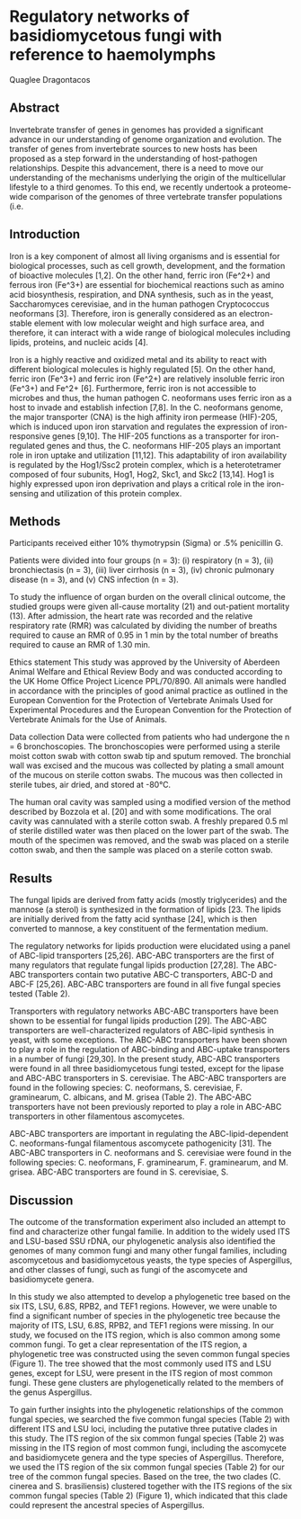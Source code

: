 #  Regulatory networks of basidiomycetous fungi with reference to haemolymphs
Quaglee Dragontacos


## Abstract
Invertebrate transfer of genes in genomes has provided a significant advance in our understanding of genome organization and evolution. The transfer of genes from invertebrate sources to new hosts has been proposed as a step forward in the understanding of host-pathogen relationships. Despite this advancement, there is a need to move our understanding of the mechanisms underlying the origin of the multicellular lifestyle to a third genomes. To this end, we recently undertook a proteome-wide comparison of the genomes of three vertebrate transfer populations (i.e.


## Introduction
Iron is a key component of almost all living organisms and is essential for biological processes, such as cell growth, development, and the formation of bioactive molecules [1,2]. On the other hand, ferric iron (Fe^2+) and ferrous iron (Fe^3+) are essential for biochemical reactions such as amino acid biosynthesis, respiration, and DNA synthesis, such as in the yeast, Saccharomyces cerevisiae, and in the human pathogen Cryptococcus neoformans [3]. Therefore, iron is generally considered as an electron-stable element with low molecular weight and high surface area, and therefore, it can interact with a wide range of biological molecules including lipids, proteins, and nucleic acids [4].

Iron is a highly reactive and oxidized metal and its ability to react with different biological molecules is highly regulated [5]. On the other hand, ferric iron (Fe^3+) and ferric iron (Fe^2+) are relatively insoluble ferric iron (Fe^3+) and Fe^2+ [6]. Furthermore, ferric iron is not accessible to microbes and thus, the human pathogen C. neoformans uses ferric iron as a host to invade and establish infection [7,8]. In the C. neoformans genome, the major transporter (CNA) is the high affinity iron permease (HIF)-205, which is induced upon iron starvation and regulates the expression of iron-responsive genes [9,10]. The HIF-205 functions as a transporter for iron-regulated genes and thus, the C. neoformans HIF-205 plays an important role in iron uptake and utilization [11,12]. This adaptability of iron availability is regulated by the Hog1/Ssc2 protein complex, which is a heterotetramer composed of four subunits, Hog1, Hog2, Skc1, and Skc2 [13,14]. Hog1 is highly expressed upon iron deprivation and plays a critical role in the iron-sensing and utilization of this protein complex.


## Methods

Participants received either 10% thymotrypsin (Sigma) or .5% penicillin G.

Patients were divided into four groups (n = 3): (i) respiratory (n = 3), (ii) bronchiectasis (n = 3), (iii) liver cirrhosis (n = 3), (iv) chronic pulmonary disease (n = 3), and (v) CNS infection (n = 3).

To study the influence of organ burden on the overall clinical outcome, the studied groups were given all-cause mortality (21) and out-patient mortality (13). After admission, the heart rate was recorded and the relative respiratory rate (RMR) was calculated by dividing the number of breaths required to cause an RMR of 0.95 in 1 min by the total number of breaths required to cause an RMR of 1.30 min.

Ethics statement
This study was approved by the University of Aberdeen Animal Welfare and Ethical Review Body and was conducted according to the UK Home Office Project Licence PPL/70/890. All animals were handled in accordance with the principles of good animal practice as outlined in the European Convention for the Protection of Vertebrate Animals Used for Experimental Procedures and the European Convention for the Protection of Vertebrate Animals for the Use of Animals.

Data collection
Data were collected from patients who had undergone the n = 6 bronchoscopies. The bronchoscopies were performed using a sterile moist cotton swab with cotton swab tip and sputum removed. The bronchial wall was excised and the mucous was collected by plating a small amount of the mucous on sterile cotton swabs. The mucous was then collected in sterile tubes, air dried, and stored at -80°C.

The human oral cavity was sampled using a modified version of the method described by Bozzola et al. [20] and with some modifications. The oral cavity was cannulated with a sterile cotton swab. A freshly prepared 0.5 ml of sterile distilled water was then placed on the lower part of the swab. The mouth of the specimen was removed, and the swab was placed on a sterile cotton swab, and then the sample was placed on a sterile cotton swab.


## Results
The fungal lipids are derived from fatty acids (mostly triglycerides) and the mannose (a sterol) is synthesized in the formation of lipids [23. The lipids are initially derived from the fatty acid synthase [24], which is then converted to mannose, a key constituent of the fermentation medium.

The regulatory networks for lipids production were elucidated using a panel of ABC-lipid transporters [25,26]. ABC-ABC transporters are the first of many regulators that regulate fungal lipids production [27,28]. The ABC-ABC transporters contain two putative ABC-C transporters, ABC-D and ABC-F [25,26]. ABC-ABC transporters are found in all five fungal species tested (Table 2).

Transporters with regulatory networks
ABC-ABC transporters have been shown to be essential for fungal lipids production [29]. The ABC-ABC transporters are well-characterized regulators of ABC-lipid synthesis in yeast, with some exceptions. The ABC-ABC transporters have been shown to play a role in the regulation of ABC-binding and ABC-uptake transporters in a number of fungi [29,30]. In the present study, ABC-ABC transporters were found in all three basidiomycetous fungi tested, except for the lipase and ABC-ABC transporters in S. cerevisiae. The ABC-ABC transporters are found in the following species: C. neoformans, S. cerevisiae, F. graminearum, C. albicans, and M. grisea (Table 2). The ABC-ABC transporters have not been previously reported to play a role in ABC-ABC transporters in other filamentous ascomycetes.

ABC-ABC transporters are important in regulating the ABC-lipid-dependent C. neoformans-fungal filamentous ascomycete pathogenicity [31]. The ABC-ABC transporters in C. neoformans and S. cerevisiae were found in the following species: C. neoformans, F. graminearum, F. graminearum, and M. grisea. ABC-ABC transporters are found in S. cerevisiae, S.


## Discussion
The outcome of the transformation experiment also included an attempt to find and characterize other fungal familie. In addition to the widely used ITS and LSU-based SSU rDNA, our phylogenetic analysis also identified the genomes of many common fungi and many other fungal families, including ascomycetous and basidiomycetous yeasts, the type species of Aspergillus, and other classes of fungi, such as fungi of the ascomycete and basidiomycete genera.

In this study we also attempted to develop a phylogenetic tree based on the six ITS, LSU, 6.8S, RPB2, and TEF1 regions. However, we were unable to find a significant number of species in the phylogenetic tree because the majority of ITS, LSU, 6.8S, RPB2, and TEF1 regions were missing. In our study, we focused on the ITS region, which is also common among some common fungi. To get a clear representation of the ITS region, a phylogenetic tree was constructed using the seven common fungal species (Figure 1). The tree showed that the most commonly used ITS and LSU genes, except for LSU, were present in the ITS region of most common fungi. These gene clusters are phylogenetically related to the members of the genus Aspergillus.

To gain further insights into the phylogenetic relationships of the common fungal species, we searched the five common fungal species (Table 2) with different ITS and LSU loci, including the putative three putative clades in this study. The ITS region of the six common fungal species (Table 2) was missing in the ITS region of most common fungi, including the ascomycete and basidiomycete genera and the type species of Aspergillus. Therefore, we used the ITS region of the six common fungal species (Table 2) for our tree of the common fungal species. Based on the tree, the two clades (C. cinerea and S. brasiliensis) clustered together with the ITS regions of the six common fungal species (Table 2) (Figure 1), which indicated that this clade could represent the ancestral species of Aspergillus.
